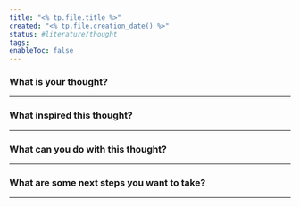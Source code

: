 ```yaml
---
title: "<% tp.file.title %>"
created: "<% tp.file.creation_date() %>"
status: #literature/thought 
tags:
enableToc: false
---
```



### What is your thought?
---





### What inspired this thought?
---






### What can you do with this thought?
---






### What are some next steps you want to take?
---
